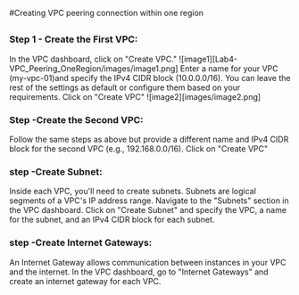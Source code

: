 #Creating VPC peering connection within one region
##
### Step 1 - Create the First VPC:
In the VPC dashboard, click on "Create VPC."
![image1][Lab4-VPC_Peering_OneRegion/images/image1.png]
Enter a name for your VPC (my-vpc-01)and specify the IPv4 CIDR block (10.0.0.0/16).
You can leave the rest of the settings as default or configure them based on your requirements.
Click on "Create VPC"
![image2][images/image2.png]

### Step  -Create the Second VPC:

Follow the same steps as above but provide a different name and IPv4 CIDR block for the second VPC (e.g., 192.168.0.0/16).
Click on "Create VPC"

### step -Create Subnet:
Inside each VPC, you'll need to create subnets. Subnets are logical segments of a VPC's IP address range.
Navigate to the "Subnets" section in the VPC dashboard.
Click on "Create Subnet" and specify the VPC, a name for the subnet, and an IPv4 CIDR block for each subnet.

### step -Create Internet Gateways:

An Internet Gateway allows communication between instances in your VPC and the internet.
In the VPC dashboard, go to "Internet Gateways" and create an internet gateway for each VPC.
